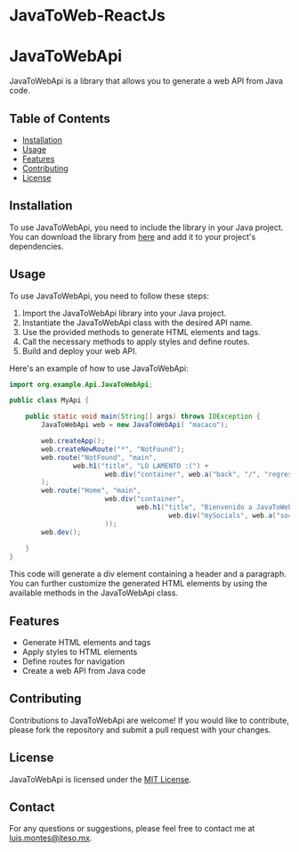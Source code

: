 # JavaToWeb-ReactJs

# JavaToWebApi

JavaToWebApi is a library that allows you to generate a web API from Java code.

## Table of Contents

- [Installation](#installation)
- [Usage](#usage)
- [Features](#features)
- [Contributing](#contributing)
- [License](#license)

## Installation

To use JavaToWebApi, you need to include the library in your Java project. You can download the library from [here]([https://example.com/javatowebapi](https://github.com/LuisF1203/JavaToWeb-ReactJs/archive/refs/heads/master.zip)) and add it to your project's dependencies.

## Usage

To use JavaToWebApi, you need to follow these steps:

1. Import the JavaToWebApi library into your Java project.
2. Instantiate the JavaToWebApi class with the desired API name.
3. Use the provided methods to generate HTML elements and tags.
4. Call the necessary methods to apply styles and define routes.
5. Build and deploy your web API.

Here's an example of how to use JavaToWebApi:

```java
import org.example.Api.JavaToWebApi;

public class MyApi {

    public static void main(String[] args) throws IOException {
        JavaToWebApi web = new JavaToWebApi( "macaco");

        web.createApp();
        web.createNewRoute("*", "NotFound");
        web.route("NotFound", "main",
                web.h1("title", "LO LAMENTO :(") +
                        web.div("container", web.a("back", "/", "regresar"))
        );
        web.route("Home", "main",
                        web.div("container",
                                web.h1("title", "Bienvenido a JavaToWeb") +
                                        web.div("mySocials", web.a("socialGithub", "https://github.com/LuisF1203", "ver github"))
                        ));
        web.dev();
         
    }
}
```

This code will generate a div element containing a header and a paragraph. You can further customize the generated HTML elements by using the available methods in the JavaToWebApi class.

## Features

- Generate HTML elements and tags
- Apply styles to HTML elements
- Define routes for navigation
- Create a web API from Java code

## Contributing

Contributions to JavaToWebApi are welcome! If you would like to contribute, please fork the repository and submit a pull request with your changes.

## License

JavaToWebApi is licensed under the [MIT License](https://opensource.org/licenses/MIT).

## Contact

For any questions or suggestions, please feel free to contact me at [luis.montes@iteso.mx](mailto:luis.montes@iteso.mx).
